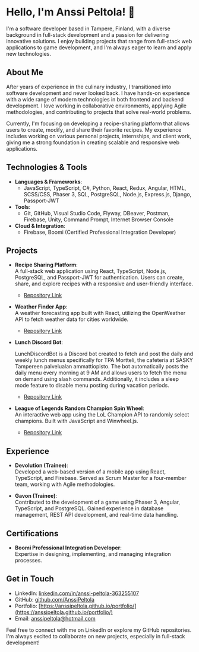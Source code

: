 # Hello, I'm Anssi Peltola! 👋

I'm a software developer based in Tampere, Finland, with a diverse background in full-stack development and a passion for delivering innovative solutions. I enjoy building projects that range from full-stack web applications to game development, and I'm always eager to learn and apply new technologies. 

## About Me

After years of experience in the culinary industry, I transitioned into software development and never looked back. I have hands-on experience with a wide range of modern technologies in both frontend and backend development. I love working in collaborative environments, applying Agile methodologies, and contributing to projects that solve real-world problems.

Currently, I'm focusing on developing a recipe-sharing platform that allows users to create, modify, and share their favorite recipes. My experience includes working on various personal projects, internships, and client work, giving me a strong foundation in creating scalable and responsive web applications.

## Technologies & Tools

- **Languages & Frameworks**: 
  - JavaScript, TypeScript, C#, Python, React, Redux, Angular, HTML, SCSS/CSS, Phaser 3, SQL, PostgreSQL, Node.js, Express.js, Django, Passport-JWT
- **Tools**: 
  - Git, GitHub, Visual Studio Code, Flyway, DBeaver, Postman, Firebase, Unity, Command Prompt, Internet Browser Console
- **Cloud & Integration**: 
  - Firebase, Boomi (Certified Professional Integration Developer)

## Projects

- **Recipe Sharing Platform**:  
  A full-stack web application using React, TypeScript, Node.js, PostgreSQL, and Passport-JWT for authentication. Users can create, share, and explore recipes with a responsive and user-friendly interface.
  - [Repository Link](https://github.com/AnssiPeltola/ReactRecipeSharingPlatform)

- **Weather Finder App**:  
  A weather forecasting app built with React, utilizing the OpenWeather API to fetch weather data for cities worldwide.
  - [Repository Link](https://github.com/AnssiPeltola/ReactWeatherFinder)

- **Lunch Discord Bot**:

    LunchDiscordBot is a Discord bot created to fetch and post the daily and weekly lunch menus specifically for TPA Mortteli, the cafeteria at SASKY Tampereen palvelualan ammattiopisto. The bot automatically posts the daily menu every morning at 9 AM and allows users to fetch the menu on demand using slash commands. Additionally, it includes a sleep mode feature to disable menu posting during vacation periods.

  - [Repository Link](https://github.com/AnssiPeltola/LunchDiscordBot)
 
- **League of Legends Random Champion Spin Wheel**:  
  An interactive web app using the LoL Champion API to randomly select champions. Built with JavaScript and Winwheel.js.
  - [Repository Link](https://github.com/AnssiPeltola/League-of-Legends-Random-Champions-Spin-Wheel)

## Experience

- **Devolution (Trainee)**:  
  Developed a web-based version of a mobile app using React, TypeScript, and Firebase. Served as Scrum Master for a four-member team, working with Agile methodologies.
  
- **Gavon (Trainee)**:  
  Contributed to the development of a game using Phaser 3, Angular, TypeScript, and PostgreSQL. Gained experience in database management, REST API development, and real-time data handling.

## Certifications

- **Boomi Professional Integration Developer**:  
  Expertise in designing, implementing, and managing integration processes.
  
## Get in Touch

- LinkedIn: [linkedin.com/in/anssi-peltola-363255107](https://www.linkedin.com/in/anssi-peltola-363255107/)
- GitHub: [github.com/AnssiPeltola](https://github.com/AnssiPeltola)
- Portfolio: [https://anssipeltola.github.io/portfolio/](https://anssipeltola.github.io/portfolio/)
- Email: [anssipeltola@hotmail.com](mailto:anssipeltola@hotmail.com)

Feel free to connect with me on LinkedIn or explore my GitHub repositories. I'm always excited to collaborate on new projects, especially in full-stack development!
